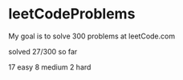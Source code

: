 # leetCodeProblems
My goal is to solve 300 problems at leetCode.com

solved 27/300 so far

17 easy
8 medium
2 hard
